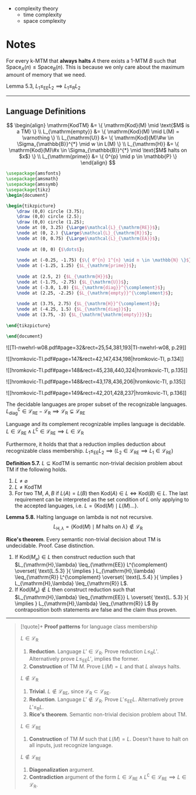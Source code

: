 
- complexity theory
	- time complexity
	- space complexity


# Notes

For every k-MTM that **always halts** $A$ there exists a 1-MTM $B$ such that $\mathrm{Space}_{A}(n) \leq \mathrm{Space}_{B}(n)$. This is because we only care about the maximum amount of memory that we need.

Lemma 5.3, $L_{1} \leq_{\mathrm{EE}} L_{2} \implies L_{1} \leq_{\mathrm{R}} L_{2}$




___

## Language Definitions

$$
\begin{align}
\mathrm{KodTM} &= \{ \mathrm{Kod}(M) \mid \text{$M$ is a TM} \} \\
L_{\mathrm{empty}} &= \{ \mathrm{Kod}(M) \mid L(M) = \varnothing \} \\
L_{\mathrm{U}} &= \{ \mathrm{Kod}(M)\#w \in \Sigma_{\mathbb{B}}^{*} \mid w \in L(M) \} \\
L_{\mathrm{H}} &= \{ \mathrm{Kod}(M)\#x \in \Sigma_{\mathbb{B}}^{*} \mid \text{$M$ halts on $x$} \} \\
L_{\mathrm{prime}} &= \{ 0^{p} \mid p \in \mathbb{P} \}
\end{align}
$$

```tikz
\usepackage{amsfonts}
\usepackage{amsmath}
\usepackage{amssymb}
\usepackage{tikz}
\begin{document}

\begin{tikzpicture}
	\draw (0,0) circle (3.75);
	\draw (0,0) circle (2.5);
	\draw (0,0) circle (1.25);
	\node at (0, 3.25) {\Large$\mathcal{L}_{\mathrm{RE}}$};
	\node at (0, 2.) {\Large$\mathcal{L}_{\mathrm{R}}$};
	\node at (0, 0.75) {\Large$\mathcal{L}_{\mathrm{EA}}$};
	
	\node at (0, 0) {$\dots$};
	
	\node at (-0.25, -1.75) {$\{ 0^{n} 1^{n} \mid n \in \mathbb{N} \}$};
	\node at (-1.25, 1.25) {$L_{\mathrm{prime}}$};
	
	\node at (2.5, 2) {$L_{\mathrm{H}}$};
	\node at (-1.75, -2.75) {$L_{\mathrm{U}}$};
	\node at (-3.0, 1.0) {$L_{\mathrm{diag}}^{\complement}$};
	\node at (2.25, -2.25) {$L_{\mathrm{empty}}^{\complement}$};
	
	\node at (3.75, 2.75) {$L_{\mathrm{H}}^{\complement}$};
	\node at (-4.25, 1.5) {$L_{\mathrm{diag}}$};
	\node at (3.75, -3) {$L_{\mathrm{\mathrm{empty}}}$};
	
\end{tikzpicture}

\end{document}
```



![[TI-nwehrl-w08.pdf#page=32&rect=25,54,381,193|TI-nwehrl-w08, p.29]]



![[hromkovic-TI.pdf#page=147&rect=42,147,434,198|hromkovic-TI, p.134]]


![[hromkovic-TI.pdf#page=148&rect=45,238,440,324|hromkovic-TI, p.135]]


![[hromkovic-TI.pdf#page=148&rect=43,178,436,206|hromkovic-TI, p.135]]


![[hromkovic-TI.pdf#page=149&rect=42,201,428,237|hromkovic-TI, p.136]]

The decidable languages are proper subset of the recognizable languages.
$L_{\mathrm{diag}}^{\complement} \in \mathcal{L}_{\mathrm{RE}} - \mathcal{L}_{\mathrm{R}} \implies \mathcal{L}_{\mathrm{R}} \subsetneq \mathcal{L}_{\mathrm{RE}}$

Language and its complement recognizable implies language is decidable.
$L \in \mathcal{L}_{\mathrm{RE}} \land L^{\complement} \in \mathcal{L}_{\mathrm{RE}} \implies L \in \mathcal{L}_{\mathrm{R}}$

Furthermore, it holds that that a reduction implies deduction about recognizable class membership.
$L_{1} \leq_{\mathrm{EE}} L_{2} \implies (L_{2} \in \mathcal{L}_{\mathrm{RE}} \implies L_{1} \in \mathcal{L}_{\mathrm{RE}})$


**Definition 5.7.** $L \subseteq \mathrm{KodTM}$ is semantic non-trivial decision problem about TM if the following holds.
1. $L \neq \varnothing$
2. $L \neq \mathrm{KodTM}$
3. For two TM, $A, B$ if $L(A) = L(B)$ then $\mathrm{Kod}(A) \in L \iff \mathrm{Kod}(B) \in L$.
The last requirement can be interpreted as the set condition of $L$ only applying to the accepted languages, i.e. $L = \{  \mathrm{Kod}(M) \mid L(M)\dots \}$.


**Lemma 5.8.** Halting language on lambda is not not recursive.
$$
L_{\mathrm{H}, \lambda} = \{  \mathrm{Kod}(M) \mid \text{$M$ halts on $\lambda$} \} \not\in \mathcal{L}_{\mathrm{R}}
$$


**Rice's theorem**. Every semantic non-trivial decision about TM is undecidable. Proof. Case distinction.
1. If $\mathrm{Kod}(M_{\varnothing}) \in L$ then construct reduction such that $L_{\mathrm{H},\lambda} \leq_{\mathrm{EE}} L^{\complement} \overset{ \text{L.5.3} }{ \implies } L_{\mathrm{H},\lambda} \leq_{\mathrm{R}} L^{\complement} \overset{ \text{L.5.4} }{ \implies } L_{\mathrm{H},\lambda} \leq_{\mathrm{R}} L$.
2. If $\mathrm{Kod}(M_{\varnothing}) \not\in L$ then construct reduction such that $L_{\mathrm{H},\lambda} \leq_{\mathrm{EE}} L \overset{ \text{L. 5.3} }{ \implies } L_{\mathrm{H},\lambda} \leq_{\mathrm{R}} L$
By contraposition both statements are false and the claim thus proven.


___


> [!quote]+ **Proof patterns** for language class membership
> 
> $L \in \mathcal{L}_{\mathrm{R}}$
> 1. **Reduction**. Language $L' \in \mathcal{L}_{\mathrm{R}}$. Prove reduction $L \leq_{\mathrm{R}} L'$. Alternatively prove $L \leq_{\mathrm{EE}} L'$, implies the former.
> 2. **Construction** of TM $M$. Prove $L(M) = L$ and that $L$ always halts.
> 
> $L \not\in \mathcal{L}_{\mathrm{R}}$
> 1. **Trivial**. $L \not\in \mathcal{L}_{\mathrm{RE}}$, since $\mathcal{L}_{\mathrm{R}} \subset \mathcal{L}_{\mathrm{RE}}$.
> 2. **Reduction**. Language $L' \not\in \mathcal{L}_{\mathrm{R}}$. Prove $L' \leq_{\mathrm{EE}} L$. Alternatively prove $L' \leq_{\mathrm{R}} L$.
> 3. **Rice's theorem**. Semantic non-trivial decision problem about TM. 
> 
> $L \in \mathcal{L}_{\mathrm{RE}}$
> 1. **Construction** of TM $M$ such that $L(M) = L$. Doesn't have to halt on all inputs, just recognize language.
> 
> $L \not\in \mathcal{L}_{\mathrm{RE}}$
> 1. **Diagonalization** argument.
> 2. **Contradiction** argument of the form $L \in \mathcal{L}_{\mathrm{RE}} \land L^{\complement} \in \mathcal{L}_{\mathrm{RE}} \implies L \in \mathcal{L}_{\mathrm{R}}$.

